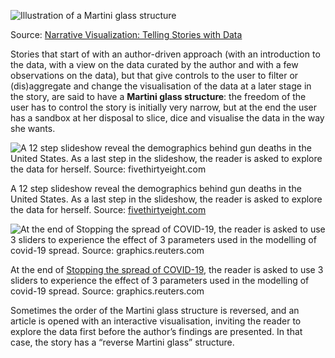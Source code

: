 <p class='center'>
<img src='Data%20story%20genres%20and%20structures%20854bd72307ad4dbda8a777a86347f3df/martini-glass.png' alt='Illustration of a Martini glass structure' class='max-400' />
</p>

Source: [Narrative Visualization: Telling Stories with Data](https://cpb-us-e1.wpmucdn.com/sites.northwestern.edu/dist/3/3481/files/2015/02/Narrative_Visualization.pdf)

Stories that start of with an author-driven approach (with an introduction to the data, with a view on the data curated by the author and with a few observations on the data), but that give controls to the user to filter or (dis)aggregate and change the visualisation of the data at a later stage in the story, are said to have a **Martini glass structure**: the freedom of the user has to control the story is initially very narrow, but at the end the user has a sandbox at her disposal to slice, dice and visualise the data in the way she wants.

![A 12 step slideshow reveal the demographics behind gun deaths in the United States. As a last step in the slideshow, the reader is asked to explore the data for herself. Source: [fivethirtyeight.com](https://fivethirtyeight.com/features/gun-deaths/)](Data%20story%20genres%20and%20structures%20854bd72307ad4dbda8a777a86347f3df/gun-deaths-fivethirtyeight.png)

A 12 step slideshow reveal the demographics behind gun deaths in the United States. As a last step in the slideshow, the reader is asked to explore the data for herself. Source: [fivethirtyeight.com](https://fivethirtyeight.com/features/gun-deaths/)

![At the end of [Stopping the spread of COVID-19](https://graphics.reuters.com/HEALTH-CORONAVIRUS/HERD%20IMMUNITY%20(EXPLAINER)/ygdvzmqqgpw/index.html), the reader is asked to use 3 sliders to experience the effect of 3 parameters used in the modelling of covid-19 spread. Source: graphics.reuters.com](Data%20story%20genres%20and%20structures%20854bd72307ad4dbda8a777a86347f3df/covid-spread-reuters.png)

At the end of [Stopping the spread of COVID-19](https://graphics.reuters.com/HEALTH-CORONAVIRUS/HERD%20IMMUNITY%20(EXPLAINER)/ygdvzmqqgpw/index.html), the reader is asked to use 3 sliders to experience the effect of 3 parameters used in the modelling of covid-19 spread. Source: graphics.reuters.com

Sometimes the order of the Martini glass structure is reversed, and an article is opened with an interactive visualisation, inviting the reader to explore the data first before the author’s findings are presented. In that case, the story has a “reverse Martini glass” structure.